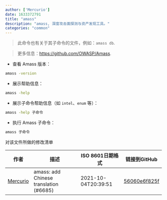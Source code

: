 ```yaml
---
author: ['Mercurio']
date: 1633372791
title: "amass"
description: "amass, 深度攻击面探测与资产发现工具。"
categories: "common"
---
```

> 此命令也有关于其子命令的文件，例如：`amass db`.

> 更多信息：<https://github.com/OWASP/Amass>.

- 查看 Amass 版本：

```bash
amass -version
```

- 展示帮助信息：

```bash
amass -help
```

- 展示子命令帮助信息（如 `intel`、`enum` 等）：

```bash
amass -help 子命令
```

- 执行 Amass 子命令：

```bash
amass 子命令
```
对该文件所做的修改清单


作者 | 描述 | ISO 8601日期格式 | 链接到GitHub
------|-----|-----|-----
[Mercurio](mailto:32540679+SignorMercurio@users.noreply.github.com) | amass: add Chinese translation (#6685) | 2021-10-04T20:39:51 | [56060e6f825f](https://github.com/tldr-pages/tldr/commit/56060e6f825fbcdf9e4077d34dd6b85884bbb6cf)

